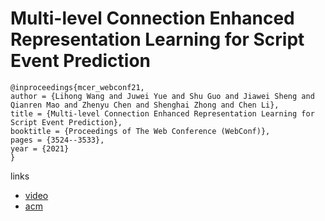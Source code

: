 # Multi-level Connection Enhanced Representation Learning for Script Event Prediction

```
@inproceedings{mcer_webconf21,
author = {Lihong Wang and Juwei Yue and Shu Guo and Jiawei Sheng and Qianren Mao and Zhenyu Chen and Shenghai Zhong and Chen Li},
title = {Multi-level Connection Enhanced Representation Learning for Script Event Prediction},
booktitle = {Proceedings of The Web Conference (WebConf)},
pages = {3524--3533},
year = {2021}
}
```

links
- [video](https://www.youtube.com/watch?v=zj0z2_G_Xgo)
- [acm](https://dl.acm.org/doi/10.1145/3442381.3449894)